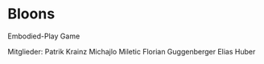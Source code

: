 # Bloons
Embodied-Play Game

Mitglieder:
Patrik Krainz
Michajlo Miletic
Florian Guggenberger
Elias Huber
